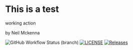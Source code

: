 # This is a test 

working action

by
Neil Mckenna

![GitHub Workflow Status (branch)](https://img.shields.io/github/actions/workflow/status/neil-mckenna/semlabs/main.yml?branch=main)
[![LICENSE](https://img.shields.io/github/license/neil-mckenna/semlabs.svg?style=flat-square)](https://github.com/neil-mckenna/semlabs/blob/main/LICENSE)
[![Releases](https://img.shields.io/github/release/neil-mckenna/semlabs/all.svg?style=flat-square)](https://github.com/neil-mckenna/semlabs/releases)